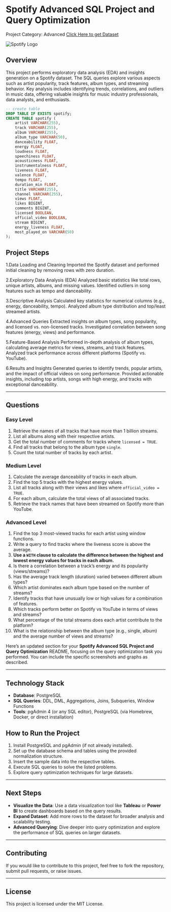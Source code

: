 # Spotify Advanced SQL Project and Query Optimization
Project Category: Advanced
[Click Here to get Dataset](https://www.kaggle.com/datasets/sanjanchaudhari/spotify-dataset)

![Spotify Logo](https://github.com/najirh/najirh-Spotify-Data-Analysis-using-SQL/blob/main/spotify_logo.jpg)

## Overview
This project performs exploratory data analysis (EDA) and insights generation on a Spotify dataset. The SQL queries explore various aspects such as artist popularity, track features, album types, and streaming behavior. Key analysis includes identifying trends, correlations, and outliers in music data, offering valuable insights for music industry professionals, data analysts, and enthusiasts.

```sql
-- create table
DROP TABLE IF EXISTS spotify;
CREATE TABLE spotify (
    artist VARCHAR(255),
    track VARCHAR(255),
    album VARCHAR(255),
    album_type VARCHAR(50),
    danceability FLOAT,
    energy FLOAT,
    loudness FLOAT,
    speechiness FLOAT,
    acousticness FLOAT,
    instrumentalness FLOAT,
    liveness FLOAT,
    valence FLOAT,
    tempo FLOAT,
    duration_min FLOAT,
    title VARCHAR(255),
    channel VARCHAR(255),
    views FLOAT,
    likes BIGINT,
    comments BIGINT,
    licensed BOOLEAN,
    official_video BOOLEAN,
    stream BIGINT,
    energy_liveness FLOAT,
    most_played_on VARCHAR(50)
);
```
## Project Steps

1.Data Loading and Cleaning
	Imported the Spotify dataset and performed initial cleaning by removing rows with zero duration.

2.Exploratory Data Analysis (EDA)
	Analyzed basic statistics like total rows, unique artists, albums, and missing values.
	Identified outliers in song features such as tempo and danceability.
 
3.Descriptive Analysis
	Calculated key statistics for numerical columns (e.g., energy, danceability, tempo).
	Analyzed album type distribution and top/least streamed artists.
 
4.Advanced Queries
	Extracted insights on album types, song popularity, and licensed vs. non-licensed tracks.
	Investigated correlation between song features (energy, views) and performance.
 
5.Feature-Based Analysis
	Performed in-depth analysis of album types, calculating average metrics for views, streams, and track features.
	Analyzed track performance across different platforms (Spotify vs. YouTube).
 
6.Results and Insights
	Generated queries to identify trends, popular artists, and the impact of official videos on song performance.
	Provided actionable insights, including top artists, songs with high energy, and tracks with exceptional danceability.
  
---

## Questions

### Easy Level
1. Retrieve the names of all tracks that have more than 1 billion streams.
2. List all albums along with their respective artists.
3. Get the total number of comments for tracks where `licensed = TRUE`.
4. Find all tracks that belong to the album type `single`.
5. Count the total number of tracks by each artist.

### Medium Level
1. Calculate the average danceability of tracks in each album.
2. Find the top 5 tracks with the highest energy values.
3. List all tracks along with their views and likes where `official_video = TRUE`.
4. For each album, calculate the total views of all associated tracks.
5. Retrieve the track names that have been streamed on Spotify more than YouTube.

### Advanced Level
1. Find the top 3 most-viewed tracks for each artist using window functions.
2. Write a query to find tracks where the liveness score is above the average.
3. **Use a `WITH` clause to calculate the difference between the highest and lowest energy values for tracks in each album.**
14. Is there a correlation between a track’s energy and its popularity (views/streams)?
15. Has the average track length (duration) varied between different album types?
16. Which artist dominates each album type based on the number of streams?
17. Identify tracks that have unusually low or high values for a combination of features.
18. Which tracks perform better on Spotify vs YouTube in terms of views and streams?
19. What percentage of the total streams does each artist contribute to the platform?
20. What is the relationship between the album type (e.g., single, album) and the average number of views and streams?
   



Here’s an updated section for your **Spotify Advanced SQL Project and Query Optimization** README, focusing on the query optimization task you performed. You can include the specific screenshots and graphs as described.

---

## Technology Stack
- **Database**: PostgreSQL
- **SQL Queries**: DDL, DML, Aggregations, Joins, Subqueries, Window Functions
- **Tools**: pgAdmin 4 (or any SQL editor), PostgreSQL (via Homebrew, Docker, or direct installation)

## How to Run the Project
1. Install PostgreSQL and pgAdmin (if not already installed).
2. Set up the database schema and tables using the provided normalization structure.
3. Insert the sample data into the respective tables.
4. Execute SQL queries to solve the listed problems.
5. Explore query optimization techniques for large datasets.

---

## Next Steps
- **Visualize the Data**: Use a data visualization tool like **Tableau** or **Power BI** to create dashboards based on the query results.
- **Expand Dataset**: Add more rows to the dataset for broader analysis and scalability testing.
- **Advanced Querying**: Dive deeper into query optimization and explore the performance of SQL queries on larger datasets.

---

## Contributing
If you would like to contribute to this project, feel free to fork the repository, submit pull requests, or raise issues.

---

## License
This project is licensed under the MIT License.
